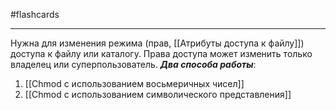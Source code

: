 #flashcards 
***
Нужна для изменения режима (прав, [[Атрибуты доступа к файлу]]) доступа к файлу или каталогу. Права доступа может изменить только владелец или суперпользователь.
***Два способа работы***:
1. [[Chmod с использованием восьмеричных чисел]]
2. [[Chmod с использованием символического представления]]